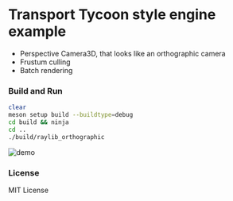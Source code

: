 # Transport Tycoon style engine example
- Perspective Camera3D, that looks like an orthographic camera
- Frustum culling
- Batch rendering

### Build and Run
```bash
clear
meson setup build --buildtype=debug
cd build && ninja
cd ..
./build/raylib_orthographic
```


![demo](resources/output.gif "output.gif")

### License
MIT License